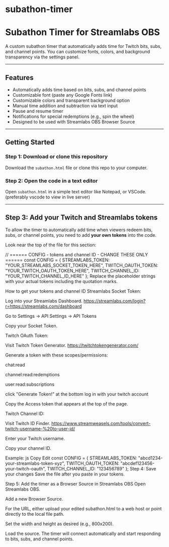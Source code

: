 # subathon-timer

# Subathon Timer for Streamlabs OBS

A custom subathon timer that automatically adds time for Twitch bits, subs, and channel points. You can customize fonts, colors, and background transparency via the settings panel.

---

## Features

- Automatically adds time based on bits, subs, and channel points
- Customizable font (paste any Google Fonts link)
- Customizable colors and transparent background option
- Manual time addition and subtraction via text input
- Pause and resume timer
- Notifications for special redemptions (e.g., spin the wheel)
- Designed to be used with Streamlabs OBS Browser Source

---

## Getting Started

### Step 1: Download or clone this repository

Download the `subathon.html` file or clone this repo to your computer.

### Step 2: Open the code in a text editor

Open `subathon.html` in a simple text editor like Notepad, or VSCode.
(preferably vscode to view in live server)

---

## Step 3: Add your Twitch and Streamlabs tokens

To allow the timer to automatically add time when viewers redeem bits, subs, or channel points, you need to add **your own tokens** into the code.

Look near the top of the file for this section:


// ====== CONFIG - tokens and channel ID - CHANGE THESE ONLY ======
const CONFIG = {
  STREAMLABS_TOKEN: "YOUR_STREAMLABS_SOCKET_TOKEN_HERE",
  TWITCH_OAUTH_TOKEN: "YOUR_TWITCH_OAUTH_TOKEN_HERE",
  TWITCH_CHANNEL_ID: "YOUR_TWITCH_CHANNEL_ID_HERE"
};
Replace the placeholder strings with your actual tokens including the quotation marks.

How to get your tokens and channel ID
Streamlabs Socket Token:

Log into your Streamlabs Dashboard. https://streamlabs.com/login?r=https://streamlabs.com/dashboard

Go to Settings → API Settings → API Tokens

Copy your Socket Token.

Twitch OAuth Token:

Visit Twitch Token Generator. https://twitchtokengenerator.com/

Generate a token with these scopes/permissions:

chat:read

channel:read:redemptions

user:read:subscriptions

click "Generate Token!" at the bottom
log in with your twitch account

Copy the Access token that appears at the top of the page.

Twitch Channel ID:

Visit Twitch ID Finder. https://www.streamweasels.com/tools/convert-twitch-username-%20to-user-id/

Enter your Twitch username.

Copy your channel ID.

Example:
js
Copy
Edit
const CONFIG = {
  STREAMLABS_TOKEN: "abcd1234-your-streamlabs-token-xyz",
  TWITCH_OAUTH_TOKEN: "abcdef123456-your-twitch-oauth",
  TWITCH_CHANNEL_ID: "123456789"
};
Step 4: Save your changes
Save the file after you paste in your tokens.

Step 5: Add the timer as a Browser Source in Streamlabs OBS
Open Streamlabs OBS.

Add a new Browser Source.

For the URL, either upload your edited subathon.html to a web host or point directly to the local file path.

Set the width and height as desired (e.g., 800x200).

Load the source. The timer will connect automatically and start responding to bits, subs, and channel points.
